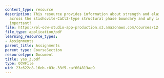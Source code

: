 ```yaml
---
content_type: resource
description: This resource provides information about strength and elasticity of SiO2
  across the stishovite-CaCl2-type structural phase boundary and why is stishovite
  important?
file: https://ol-ocw-studio-app-production.s3.amazonaws.com/courses/12-581-phase-transitions-in-the-earths-interior-spring-2005/23c622c816ebc03e33f5caf604813ae9_yao_3.pdf
file_type: application/pdf
learning_resource_types:
- Assignments
parent_title: Assignments
parent_type: CourseSection
resourcetype: Document
title: yao_3.pdf
type: OCWFile
uid: 23c622c8-16eb-c03e-33f5-caf604813ae9
---
```

